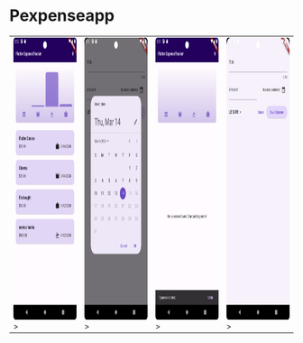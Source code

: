 # Pexpenseapp
<table>
    <tr>
        <td><img src="images/home.png" height=500>></td>
        <td><img src="images/datepick.png" height=500>></td>
        <td><img src="images/undobutton.png" height=500>></td>
        <td><img src="images/additem.png" height=500>></td>
    </tr>
</table>